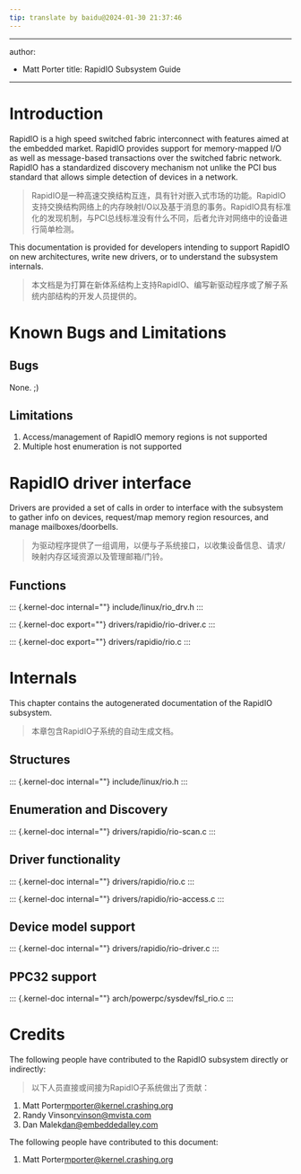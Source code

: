 ```yaml
---
tip: translate by baidu@2024-01-30 21:37:46
---
```

---
author:
- Matt Porter
title: RapidIO Subsystem Guide
---

# Introduction


RapidIO is a high speed switched fabric interconnect with features aimed at the embedded market. RapidIO provides support for memory-mapped I/O as well as message-based transactions over the switched fabric network. RapidIO has a standardized discovery mechanism not unlike the PCI bus standard that allows simple detection of devices in a network.

> RapidIO是一种高速交换结构互连，具有针对嵌入式市场的功能。RapidIO支持交换结构网络上的内存映射I/O以及基于消息的事务。RapidIO具有标准化的发现机制，与PCI总线标准没有什么不同，后者允许对网络中的设备进行简单检测。


This documentation is provided for developers intending to support RapidIO on new architectures, write new drivers, or to understand the subsystem internals.

> 本文档是为打算在新体系结构上支持RapidIO、编写新驱动程序或了解子系统内部结构的开发人员提供的。

# Known Bugs and Limitations

## Bugs

None. ;)

## Limitations

1.  Access/management of RapidIO memory regions is not supported
2.  Multiple host enumeration is not supported

# RapidIO driver interface


Drivers are provided a set of calls in order to interface with the subsystem to gather info on devices, request/map memory region resources, and manage mailboxes/doorbells.

> 为驱动程序提供了一组调用，以便与子系统接口，以收集设备信息、请求/映射内存区域资源以及管理邮箱/门铃。

## Functions

::: {.kernel-doc internal=""}
include/linux/rio_drv.h
:::

::: {.kernel-doc export=""}
drivers/rapidio/rio-driver.c
:::

::: {.kernel-doc export=""}
drivers/rapidio/rio.c
:::

# Internals


This chapter contains the autogenerated documentation of the RapidIO subsystem.

> 本章包含RapidIO子系统的自动生成文档。

## Structures

::: {.kernel-doc internal=""}
include/linux/rio.h
:::

## Enumeration and Discovery

::: {.kernel-doc internal=""}
drivers/rapidio/rio-scan.c
:::

## Driver functionality

::: {.kernel-doc internal=""}
drivers/rapidio/rio.c
:::

::: {.kernel-doc internal=""}
drivers/rapidio/rio-access.c
:::

## Device model support

::: {.kernel-doc internal=""}
drivers/rapidio/rio-driver.c
:::

## PPC32 support

::: {.kernel-doc internal=""}
arch/powerpc/sysdev/fsl_rio.c
:::

# Credits


The following people have contributed to the RapidIO subsystem directly or indirectly:

> 以下人员直接或间接为RapidIO子系统做出了贡献：

1.  Matt Porter<mporter@kernel.crashing.org>
2.  Randy Vinson<rvinson@mvista.com>
3.  Dan Malek<dan@embeddedalley.com>

The following people have contributed to this document:

1.  Matt Porter<mporter@kernel.crashing.org>

